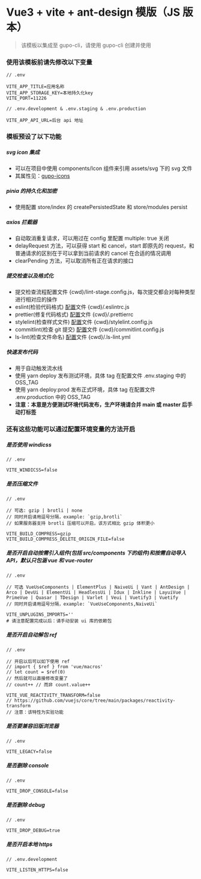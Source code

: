 # Vue3 + vite + ant-design 模版（JS 版本）

> 该模板以集成至 gupo-cli，请使用 gupo-cli 创建并使用

### 使用该模板前请先修改以下变量

```
// .env

VITE_APP_TITLE=应用名称
VITE_APP_STORAGE_KEY=本地持久化key
VITE_PORT=11226
```

```
// .env.development & .env.staging & .env.production

VITE_APP_API_URL=后台 api 地址
```

### 模板预设了以下功能

##### svg icon 集成

-   可以在项目中使用 components/Icon 组件来引用 assets/svg 下的 svg 文件
-   其属性见：[gupo-icons](https://release.group-ds.com/gupo-icons/#/docs)

##### pinia 的持久化和加密

-   使用配置 store/index 的 createPersistedState 和 store/modules persist

##### axios 拦截器

-   自动取消重复请求，可以用过在 config 里配置 multiple: true 关闭
-   delayRequest 方法，可以获得 start 和 cancel，start 即原先的 request，和普通请求的区别在于可以拿到当前请求的 cancel 在合适的情况调用
-   clearPending 方法，可以取消所有正在请求的接口

##### 提交检查以及格式化

-   提交检查流程配置文件 {cwd}/lint-stage.config.js，每次提交都会对每种类型进行相对应的操作
-   eslint(检验代码格式) [配置](https://eslint.org/docs/latest/user-guide/configuring/)文件 {cwd}/.eslintrc.js
-   prettier(修复代码格式) [配置](https://prettier.io/docs/en/configuration.html)文件 {cwd}/.prettierrc
-   stylelint(检查样式文件) [配置](https://stylelint.io/user-guide/configure/)文件 {cwd}/stylelint.config.js
-   commitlint(检查 git 提交) [配置](https://commitlint.js.org/#/reference-configuration)文件 {cwd}/commitlint.config.js
-   ls-lint(检查文件命名) [配置](https://ls-lint.org/1.x/configuration/the-rules.html)文件 {cwd}/.ls-lint.yml

##### 快速发布代码

-   用于自动触发流水线
-   使用 yarn deploy 发布测试环境，具体 tag 在配置文件 .env.staging 中的 OSS_TAG
-   使用 yarn deploy:prod 发布正式环境，具体 tag 在配置文件 .env.production 中的 OSS_TAG
-   **注意：本意是方便测试环境代码发布，生产环境请合并 main 或 master 后手动打标签**

### 还有这些功能可以通过配置环境变量的方法开启

##### 是否使用 windicss

```
// .env

VITE_WINDICSS=false
```

##### 是否压缩文件

```
// .env

// 可选: gzip | brotli | none
// 同时开启请用逗号分隔，example: `gzip,brotli`
// 如果服务器支持 brotli 压缩可以开启，该方式相比 gzip 体积更小

VITE_BUILD_COMPRESS=gzip
VITE_BUILD_COMPRESS_DELETE_ORIGIN_FILE=false
```

##### 是否开启自动按需引入组件(包括 src/components 下的组件)和按需自动导入 API，默认只包涵 vue 和 vue-router

```
// .env

// 可选 VueUseComponents | ElementPlus | NaiveUi | Vant | AntDesign | Arco | DevUi | ElementUi | HeadlessUi | Idux | Inkline | LayuiVue | PrimeVue | Quasar | TDesign | Varlet | Veui | Vuetify3 | Vuetify
// 同时开启请用逗号分隔，example: `VueUseComponents,NaiveUi`

VITE_UNPLUGINS_IMPORTS=''
# 请注意配置完成以后：请手动安装 ui 库的依赖包
```

##### 是否开启自动解包 ref

```
// .env

// 开启以后可以如下使用 ref
// import { $ref } from 'vue/macros'
// let count = $ref(0)
// 然后就可以直接修改变量了
// count++ // 而非 count.value++

VITE_VUE_REACTIVITY_TRANSFORM=false
// https://github.com/vuejs/core/tree/main/packages/reactivity-transform
// 注意：该特性为实验功能
```

##### 是否要兼容旧版浏览器

```
// .env

VITE_LEGACY=false
```

##### 是否删除 console

```
// .env

VITE_DROP_CONSOLE=false
```

##### 是否删除 debug

```
// .env

VITE_DROP_DEBUG=true
```

##### 是否开启本地 https

```
// .env.development

VITE_LISTEN_HTTPS=false
```
